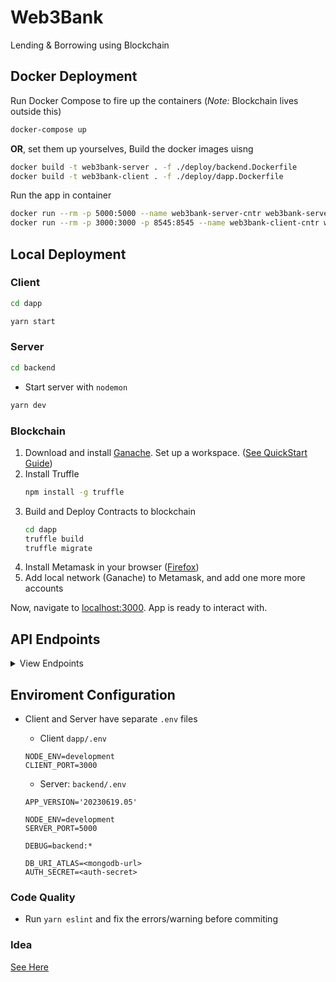 # Web3Bank
Lending &amp; Borrowing using Blockchain

## Docker Deployment
Run Docker Compose to fire up the containers (*Note:* Blockchain lives outside this)
```bash
docker-compose up
```
**OR**, set them up yourselves,
Build the docker images uisng
```bash
docker build -t web3bank-server . -f ./deploy/backend.Dockerfile
docker build -t web3bank-client . -f ./deploy/dapp.Dockerfile
```
Run the app in container
```bash
docker run --rm -p 5000:5000 --name web3bank-server-cntr web3bank-server
docker run --rm -p 3000:3000 -p 8545:8545 --name web3bank-client-cntr web3bank-client
```

## Local Deployment
### Client
```bash
cd dapp
```
```bash
yarn start
```

### Server
```bash
cd backend
```
- Start server with `nodemon`
```bash
yarn dev
```

### Blockchain
1. Download and install [Ganache](https://trufflesuite.com/ganache/). Set up a workspace. ([See QuickStart Guide](https://trufflesuite.com/docs/ganache/quickstart/))
2. Install Truffle
    ```bash
    npm install -g truffle
    ```
3. Build and Deploy Contracts to blockchain
    ```bash
    cd dapp
    truffle build
    truffle migrate
    ```
4. Install Metamask in your browser ([Firefox](https://addons.mozilla.org/en-US/firefox/addon/ether-metamask/))
5. Add local network (Ganache) to Metamask, and add one more more accounts

Now, navigate to [localhost:3000](http://localhost:3000). App is ready to interact with.

## API Endpoints
<details close>
<summary>View Endpoints</summary>

#### Account
- `POST`     `/account/login`     - login, get accessToken
- `POST`     `/account/signup`    - register account
- `GET`      `/account/logout`    - end user session

#### Internal: Users
- `GET`      `/users`             - list all users
- `GET`      `/users/<id>`        - get single user details
- `POST`     `/users/create`      - create new user
- `DELETE`   `/users/<id>`        - delete a user

#### Internal: Offers
- `POST`     `/offers/create`     - create a new offer (auth required)
- `GET`      `/offers/<id>/accept`- accept the offer (auth required)
- `GET`      `/offers/<id>`       - get details of an offer
- `GET`      `/offers/`           - get all offers
- `GET`      `/offers/all`        - get all offers
- `GET`      `/offers/lend`       - get all lend offers
- `GET`      `/offers/borrow`     - get all borrow offers

</details>


## Enviroment Configuration
- Client and Server have separate `.env` files
    - Client `dapp/.env`
    ```
    NODE_ENV=development
    CLIENT_PORT=3000
    ```

    - Server: `backend/.env`
    ```
    APP_VERSION='20230619.05'

    NODE_ENV=development
    SERVER_PORT=5000
    
    DEBUG=backend:*

    DB_URI_ATLAS=<mongodb-url>
    AUTH_SECRET=<auth-secret>
    ```

### Code Quality
- Run `yarn eslint` and fix the errors/warning before commiting

### Idea
[See Here](./idea.md)
